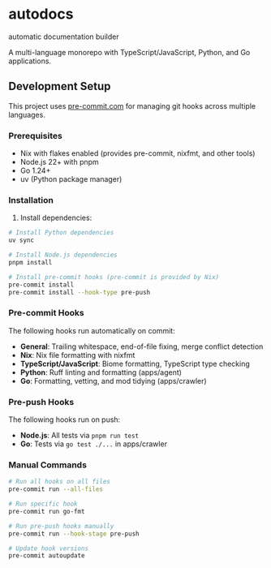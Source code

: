 # autodocs

automatic documentation builder

A multi-language monorepo with TypeScript/JavaScript, Python, and Go applications.

## Development Setup

This project uses [pre-commit.com](https://pre-commit.com/) for managing git hooks across multiple languages.

### Prerequisites

- Nix with flakes enabled (provides pre-commit, nixfmt, and other tools)
- Node.js 22+ with pnpm
- Go 1.24+
- uv (Python package manager)

### Installation

1. Install dependencies:

```bash
# Install Python dependencies
uv sync

# Install Node.js dependencies
pnpm install

# Install pre-commit hooks (pre-commit is provided by Nix)
pre-commit install
pre-commit install --hook-type pre-push
```

### Pre-commit Hooks

The following hooks run automatically on commit:

- **General**: Trailing whitespace, end-of-file fixing, merge conflict detection
- **Nix**: Nix file formatting with nixfmt
- **TypeScript/JavaScript**: Biome formatting, TypeScript type checking
- **Python**: Ruff linting and formatting (apps/agent)
- **Go**: Formatting, vetting, and mod tidying (apps/crawler)

### Pre-push Hooks

The following hooks run on push:

- **Node.js**: All tests via `pnpm run test`
- **Go**: Tests via `go test ./...` in apps/crawler

### Manual Commands

```bash
# Run all hooks on all files
pre-commit run --all-files

# Run specific hook
pre-commit run go-fmt

# Run pre-push hooks manually
pre-commit run --hook-stage pre-push

# Update hook versions
pre-commit autoupdate
```
